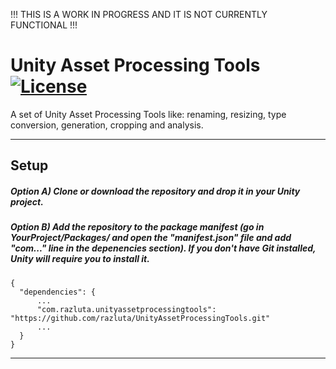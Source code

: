 !!! THIS IS A WORK IN PROGRESS AND IT IS NOT CURRENTLY FUNCTIONAL !!!

# Unity Asset Processing Tools [![License](https://img.shields.io/badge/License-MIT-lightgrey.svg?style=flat)](http://mit-license.org)
A set of Unity Asset Processing Tools like: renaming, resizing, type conversion, generation, cropping and analysis.


*  *  *  *  *

## Setup
##### Option A) Clone or download the repository and drop it in your Unity project.
##### Option B) Add the repository to the package manifest (go in YourProject/Packages/ and open the "manifest.json" file and add "com..." line in the depenencies section). If you don't have Git installed, Unity will require you to install it.
```
{
  "dependencies": {
      ...
      "com.razluta.unityassetprocessingtools": "https://github.com/razluta/UnityAssetProcessingTools.git"
      ...
  }
}
```
*  *  *  *  *
